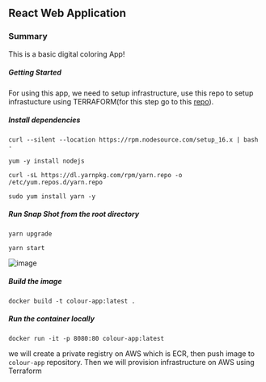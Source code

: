 ## React Web Application

### Summary
This is a basic digital coloring App! 

##### Getting Started
For using this app,  we need to setup infrastructure, use this repo to setup infrastucture using TERRAFORM(for this step go to this [repo](https://github.com/vijay2181/terraform-sample-ec2-machine)).

##### Install dependencies

`curl --silent --location https://rpm.nodesource.com/setup_16.x | bash -`

`yum -y install nodejs`

`curl -sL https://dl.yarnpkg.com/rpm/yarn.repo -o /etc/yum.repos.d/yarn.repo`

`sudo yum install yarn -y`

##### Run Snap Shot from the root directory

`yarn upgrade`

`yarn start`

![image](https://user-images.githubusercontent.com/66196388/182698138-ca6d6ea5-ffa6-471a-b0d0-d5bdf3814027.png)


##### Build the image

`docker build -t colour-app:latest .`

##### Run the container locally

`docker run -it -p 8080:80 colour-app:latest`

we will create a private registry on AWS which is ECR, then push image to `colour-app` repository.
Then we will provision infrastructure on AWS using Terraform
